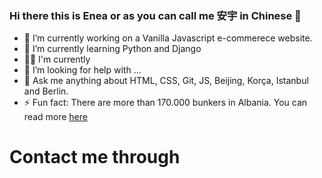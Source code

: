 ### Hi there this is Enea or as you can call me 安宇 in Chinese 👋


- 🔭 I’m currently working on a Vanilla Javascript e-commerece website. 
- 🌱 I’m currently learning Python and Django
- 👨‍💻 I'm currently 
- 🤔 I’m looking for help with ...
- 💬 Ask me anything about HTML, CSS, Git, JS, Beijing, Korça, Istanbul and Berlin.
- ⚡ Fun fact: There are more than 170.000 bunkers in Albania. You can read more [here](https://en.wikipedia.org/wiki/Bunkers_in_Albania)

# Contact me through 

